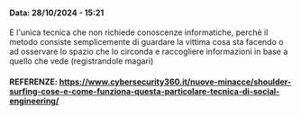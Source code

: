 #### Data: 28/10/2024 - 15:21

E l'unica tecnica che non richiede conoscenze informatiche, perché il metodo consiste semplicemente di guardare la vittima cosa sta facendo o ad osservare lo spazio che lo circonda e raccogliere informazioni in base a quello che vede (registrandole magari) 

#### REFERENZE: https://www.cybersecurity360.it/nuove-minacce/shoulder-surfing-cose-e-come-funziona-questa-particolare-tecnica-di-social-engineering/